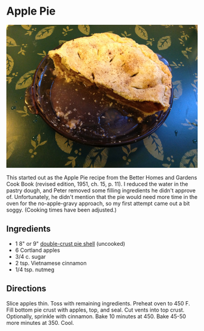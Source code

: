 # Apple Pie

![soggy apple pie](../images/soggy_apple_pie.jpg)

This started out as the Apple Pie recipe from the Better Homes and Gardens Cook Book (revised edition, 1951, ch. 15, p. 11). I reduced the water in the pastry dough, and Peter removed some filling ingredients he didn't approve of. Unfortunately, he didn't mention that the pie would need more time in the oven for the no-apple-gravy approach, so my first attempt came out a bit soggy. (Cooking times have been adjusted.)

## Ingredients

* 1 8" or 9" [double-crust pie shell](../pie/crust.md) (uncooked)
* 6 Cortland apples 
* 3/4 c. sugar 
* 2 tsp. Vietnamese cinnamon 
* 1/4 tsp. nutmeg

## Directions

Slice apples thin. Toss with remaining ingredients. Preheat oven to 450 F.  Fill bottom pie crust with apples, top, and seal. Cut vents into top crust.  Optionally, sprinkle with cinnamon. Bake 10 minutes at 450. Bake 45-50 more minutes at 350. Cool.
